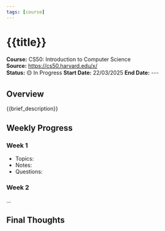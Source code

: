 ```yaml
---
tags: [course]
---
```

	
# {{title}}

**Course:** CS50: Introduction to Computer Science  
**Source:** https://cs50.harvard.edu/x/  
**Status:** 🟡 In Progress
**Start Date:** 22/03/2025 
**End Date:** ---

## Overview
{{brief_description}}

## Weekly Progress
### Week 1
- Topics:
- Notes:
- Questions:

### Week 2
...

## Final Thoughts
